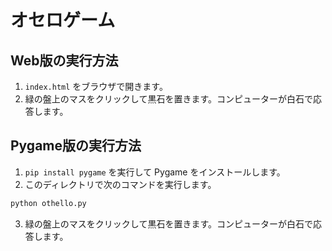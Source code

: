 # オセロゲーム

## Web版の実行方法

1. `index.html` をブラウザで開きます。
2. 緑の盤上のマスをクリックして黒石を置きます。コンピューターが白石で応答します。

## Pygame版の実行方法

1. `pip install pygame` を実行して Pygame をインストールします。
2. このディレクトリで次のコマンドを実行します。

```bash
python othello.py
```

3. 緑の盤上のマスをクリックして黒石を置きます。コンピューターが白石で応答します。
